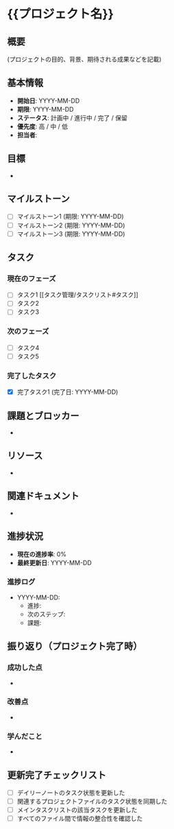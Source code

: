 # {{プロジェクト名}}

## 概要
(プロジェクトの目的、背景、期待される成果などを記載)

## 基本情報
- **開始日**: YYYY-MM-DD
- **期限**: YYYY-MM-DD
- **ステータス**: 計画中 / 進行中 / 完了 / 保留
- **優先度**: 高 / 中 / 低
- **担当者**: 

## 目標
- 

## マイルストーン
- [ ] マイルストーン1 (期限: YYYY-MM-DD)
- [ ] マイルストーン2 (期限: YYYY-MM-DD)
- [ ] マイルストーン3 (期限: YYYY-MM-DD)

## タスク
### 現在のフェーズ
- [ ] タスク1 [[タスク管理/タスクリスト#タスク]]
- [ ] タスク2
- [ ] タスク3

### 次のフェーズ
- [ ] タスク4
- [ ] タスク5

### 完了したタスク
- [x] 完了タスク1 (完了日: YYYY-MM-DD)

## 課題とブロッカー
- 

## リソース
- 

## 関連ドキュメント
- 

## 進捗状況
- **現在の進捗率**: 0%
- **最終更新日**: YYYY-MM-DD

### 進捗ログ
- YYYY-MM-DD: 
  - 進捗:
  - 次のステップ:
  - 課題:

## 振り返り（プロジェクト完了時）
### 成功した点
- 

### 改善点
- 

### 学んだこと
- 

## 更新完了チェックリスト
- [ ] デイリーノートのタスク状態を更新した
- [ ] 関連するプロジェクトファイルのタスク状態を同期した
- [ ] メインタスクリストの該当タスクを更新した
- [ ] すべてのファイル間で情報の整合性を確認した
